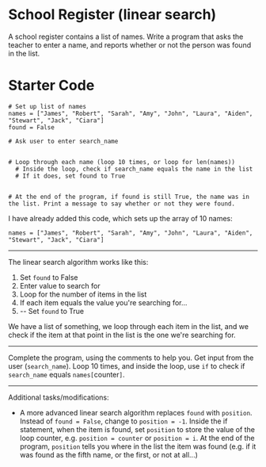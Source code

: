 # School Register (linear search)

A school register contains a list of names. Write a program that asks the teacher to enter a name, and reports whether or not the person was found in the list.

# Starter Code
```
# Set up list of names
names = ["James", "Robert", "Sarah", "Amy", "John", "Laura", "Aiden", "Stewart", "Jack", "Ciara"]
found = False

# Ask user to enter search_name


# Loop through each name (loop 10 times, or loop for len(names))
  # Inside the loop, check if search_name equals the name in the list
  # If it does, set found to True


# At the end of the program, if found is still True, the name was in the list. Print a message to say whether or not they were found.
```

I have already added this code, which sets up the array of 10 names:


`names = ["James", "Robert", "Sarah", "Amy", "John", "Laura", "Aiden", "Stewart", "Jack", "Ciara"]`

---
The linear search algorithm works like this:

1. Set `found` to False
2. Enter value to search for
2. Loop for the number of items in the list
3. If each item equals the value you're searching for...
4. -- Set `found` to True

We have a list of something, we loop through each item in the list, and we check if the item at that point in the list is the one we're searching for.

---
Complete the program, using the comments to help you. Get input from the user (`search_name`). Loop 10 times, and inside the loop, use `if` to check if `search_name` equals `names[`counter`]`.

---
Additional tasks/modifications:
* A more advanced linear search algorithm replaces `found` with `position`. Instead of `found = False`, change to `position = -1`. Inside the if statement, when the item is found, set `position` to store the value of the loop counter, e.g. `position = counter` or `position = i`. At the end of the program, `position` tells you where in the list the item was found (e.g. if it was found as the fifth name, or the first, or not at all...)
